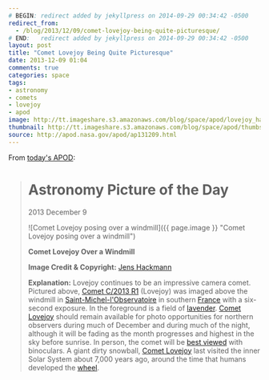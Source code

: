 ```yaml
---
# BEGIN: redirect added by jekyllpress on 2014-09-29 00:34:42 -0500
redirect_from:
  - /blog/2013/12/09/comet-lovejoy-being-quite-picturesque/
# END:   redirect added by jekyllpress on 2014-09-29 00:34:42 -0500
layout: post
title: "Comet Lovejoy Being Quite Picturesque"
date: 2013-12-09 01:04
comments: true
categories: space
tags:
- astronomy
- comets
- lovejoy
- apod
image: http://tt.imageshare.s3.amazonaws.com/blog/space/apod/lovejoy_hackmann_960.jpg
thumbnail: http://tt.imageshare.s3.amazonaws.com/blog/space/apod/thumbs/lovejoy_hackmann_960.gif
source: http://apod.nasa.gov/apod/ap131209.html
---
```

From [today's APOD]():

> Astronomy Picture of the Day
> ============================
> 
> 2013 December 9 
>
> ![Comet Lovejoy posing over a windmill]({{ page.image }} "Comet Lovejoy posing over a windmill") 
>
> **Comet Lovejoy Over a Windmill**
> 
> **Image Credit & Copyright:** [Jens Hackmann](http://www.kopfgeist.com/inhalt.htm)
> 
> **Explanation:** Lovejoy continues to be an impressive camera comet.
> Pictured above, [Comet C/2013 R1](http://en.wikipedia.org/wiki/C/2013_R1) (Lovejoy) was imaged above
> the windmill in
> [Saint-Michel-l'Observatoire](http://www.youtube.com/watch?v=6IWXdZt_6gc)
> in southern [France](http://en.wikipedia.org/wiki/France) with a
> six-second exposure. In the foreground is a field of
> [lavender](http://en.wikipedia.org/wiki/Lavender). [Comet Lovejoy](http://www.youtube.com/watch?v=6RshNt4a5UQ) should remain
> available for photo opportunities for northern observers during much of
> December and during much of the night, although it will be fading as the
> month progresses and highest in the sky before sunrise. In person, the
> comet will be [best viewed](http://earthsky.org/space/how-to-see-comet-lovejoy-c2013-r1-charts-photos)
> with binoculars. A giant dirty snowball, [Comet Lovejoy](http://apod.nasa.gov/apod/ap131202.html)
> last visited the inner Solar System about 7,000 years ago, around the
> time that humans developed the
> [wheel](http://en.wikipedia.org/wiki/Wheel).

